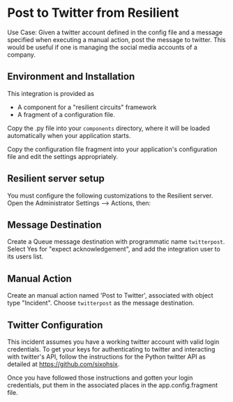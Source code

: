 Post to Twitter from Resilient
===================================


Use Case: Given a twitter account defined in the config file and a message
specified when executing a manual action, post the message to twitter. This
would be useful if one is managing the social media accounts of a company.


## Environment and Installation

This integration is provided as
* A component for a "resilient circuits" framework
* A fragment of a configuration file.

Copy the .py file into your `components` directory, where it will be
loaded automatically when your application starts.

Copy the configuration file fragment into your application's configuration
file and edit the settings appropriately.


## Resilient server setup

You must configure the following customizations to the Resilient server.
Open the Administrator Settings --> Actions, then:


## Message Destination

Create a Queue message destination with programmatic name `twitterpost`.
Select Yes for "expect acknowledgement", and add the integration user
to its users list.


## Manual Action

Create an manual action named 'Post to Twitter', associated with object type
"Incident". Choose `twitterpost` as the message 
destination. 


## Twitter Configuration

This incident assumes you have a working twitter account with valid login
credentials. To get your keys for authenticating to twitter and interacting
with twitter's API, follow the instructions for the Python twitter API
as detailed at https://github.com/sixohsix. 

Once you have followed those instructions and gotten your login credentials,
put them in the associated places in the app.config.fragment file. 
